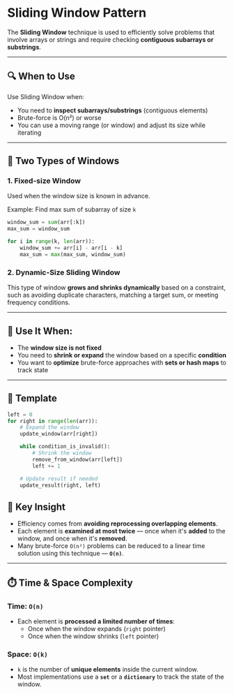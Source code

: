 # Sliding Window Pattern

The **Sliding Window** technique is used to efficiently solve problems that involve arrays or strings and require checking **contiguous subarrays or substrings**.

---

## 🔍 When to Use

Use Sliding Window when:

- You need to **inspect subarrays/substrings** (contiguous elements)
- Brute-force is O(n²) or worse
- You can use a moving range (or window) and adjust its size while iterating

---

## 🧱 Two Types of Windows

### 1. Fixed-size Window

Used when the window size is known in advance.

Example: Find max sum of subarray of size `k`

```python
window_sum = sum(arr[:k])
max_sum = window_sum

for i in range(k, len(arr)):
    window_sum += arr[i] - arr[i - k]
    max_sum = max(max_sum, window_sum)
```

### 2. Dynamic-Size Sliding Window

This type of window **grows and shrinks dynamically** based on a constraint, such as avoiding duplicate characters, matching a target sum, or meeting frequency conditions.

---

## 📌 Use It When:

- The **window size is not fixed**
- You need to **shrink or expand** the window based on a specific **condition**
- You want to **optimize** brute-force approaches with **sets or hash maps** to track state

---

## 🔧 Template

```python
left = 0
for right in range(len(arr)):
    # Expand the window
    update_window(arr[right])

    while condition_is_invalid():
        # Shrink the window
        remove_from_window(arr[left])
        left += 1

    # Update result if needed
    update_result(right, left)
```

## 🧠 Key Insight

- Efficiency comes from **avoiding reprocessing overlapping elements**.
- Each element is **examined at most twice** — once when it's **added** to the window, and once when it's **removed**.
- Many brute-force `O(n²)` problems can be reduced to a linear time solution using this technique — **`O(n)`**.

---

## ⏱️ Time & Space Complexity

### Time: `O(n)`
- Each element is **processed a limited number of times**:
  - Once when the window expands (`right` pointer)
  - Once when the window shrinks (`left` pointer)

### Space: `O(k)`
- `k` is the number of **unique elements** inside the current window.
- Most implementations use a **`set`** or a **`dictionary`** to track the state of the window.

